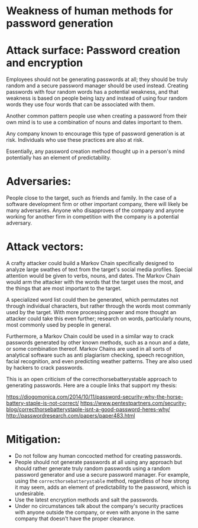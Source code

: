 # Weakness of human methods for password generation


# Attack surface: Password creation and encryption
Employees should not be generating passwords at all; they should be truly random and a secure password 
manager should be used instead.
Creating passwords with four random words has a potential weakness, and that weakness is based on people
being lazy and instead of using four random words they use four words that can be associated with them.

Another common pattern people use when creating a password from their own mind is to use a combination of
nouns and dates important to them.

Any company known to encourage this type of password generation is at risk. Individuals who use these practices
are also at risk.

Essentially, any password creation method thought up in a person's mind potentially has an element of 
predictability.

# Adversaries:
People close to the target, such as friends and family. In the case of a software development firm or other
important company, there will likely be many adversaries. Anyone who disapproves of the company and anyone
working for another firm in competition with the company is a potential adversary.

# Attack vectors:
A crafty attacker could build a Markov Chain specifically designed to analyze large swathes of text from the 
target's social media profiles. Special attention would be given to verbs, nouns, and dates. The Markov Chain
would arm the attacker with the words that the target uses the most, and the things that are most important to 
the target.

A specialized word list could then be generated, which permutates not through individual characters, but rather
through the words most commanly used by the target. With more processing power and more thought an attacker
could take this even further; research on words, particularly nouns, most commonly used by people in general.

Furthermore, a Markov Chain could be used in a similar way to crack passwords generated by other known methods,
such as a noun and a date, or some combination thereof. Markov Chains are used in all sorts of analytical 
software such as anti plagiarism checking, speech recognition, facial recognition, and even predicting weather
patterns. They are also used by hackers to crack passwords.

This is an open criticism of the correcthorsebatterystable approach to generating passwords. Here are a couple links that support my thesis:

https://diogomonica.com/2014/10/11/password-security-why-the-horse-battery-staple-is-not-correct/
https://www.pentestpartners.com/security-blog/correcthorsebatterystaple-isnt-a-good-password-heres-why/
http://passwordresearch.com/papers/paper483.html
# Mitigation:
* Do not follow any human concocted method for creating passwords. 
* People should not generate passwords at all using any approach but should rather generate truly random 
  passwords using a random password generator and use a secure password manager. For example, using the `correcthorsebatterystable` method, regardless of how strong it may seem, adds an element of predictability to the password, which is undesirable.
* Use the latest encryption methods and salt the passwords. 
* Under no circumstances talk about the company's security practices with anyone outside the company, or even
  with anyone in the same company that doesn't have the proper clearance.


